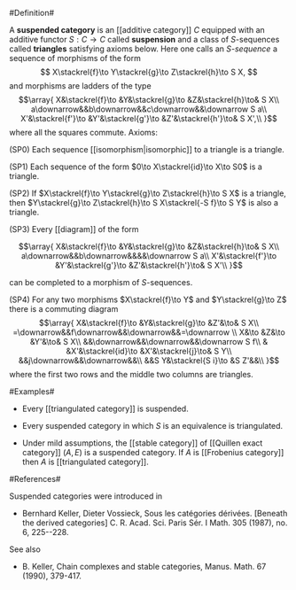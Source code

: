 #Definition#

A **suspended category** is an [[additive category]] $C$ equipped with an additive functor $S:C\to C$ called __suspension__ and a class of $S$-sequences called __triangles__ satisfying axioms below. Here one calls an _$S$-sequence_ a sequence of morphisms of the form
$$
X\stackrel{f}\to Y\stackrel{g}\to Z\stackrel{h}\to S X,
$$
and morphisms are ladders of the type
$$\array{
X&\stackrel{f}\to &Y&\stackrel{g}\to &Z&\stackrel{h}\to& S X\\
a\downarrow&&b\downarrow&&c\downarrow&&\downarrow S a\\
 X'&\stackrel{f'}\to &Y'&\stackrel{g'}\to &Z'&\stackrel{h'}\to& S X',\\
}$$
where all the squares commute. Axioms:

(SP0) Each sequence [[isomorphism|isomorphic]] to a triangle is a triangle.

(SP1) Each sequence of the form $0\to X\stackrel{id}\to X\to S0$ is a triangle.

(SP2) If $X\stackrel{f}\to Y\stackrel{g}\to Z\stackrel{h}\to S X$ is a triangle, then $Y\stackrel{g}\to Z\stackrel{h}\to S X\stackrel{-S f}\to S Y$ is also a triangle.

(SP3) Every [[diagram]] of the form 

$$\array{
X&\stackrel{f}\to &Y&\stackrel{g}\to &Z&\stackrel{h}\to& S X\\
a\downarrow&&b\downarrow&&&&\downarrow S a\\
 X'&\stackrel{f'}\to &Y'&\stackrel{g'}\to &Z'&\stackrel{h'}\to& S X'\\
}$$

can be completed to a morphism of $S$-sequences.

(SP4) For any two morphisms $X\stackrel{f}\to Y$ and
$Y\stackrel{g}\to Z$ there is a commuting diagram
$$\array{
X&\stackrel{f}\to &Y&\stackrel{g}\to &Z'&\to& S X\\
=\downarrow&&f\downarrow&&\downarrow&&=\downarrow \\
 X&\to &Z&\to &Y'&\to& S X\\
&&\downarrow&&\downarrow&&\downarrow S f\\
 & &X'&\stackrel{id}\to &X'&\stackrel{j}\to& S Y\\
&&j\downarrow&&\downarrow&&\\
 &&S Y&\stackrel{S i}\to &S Z'&&\\
}$$
where the first two rows and the middle two columns are triangles. 

#Examples#

* Every [[triangulated category]] is suspended. 

* Every suspended category in which $S$ is an equivalence is triangulated. 

* Under mild assumptions, the [[stable category]] of [[Quillen exact category]] $(A,E)$ is a suspended category. If $A$ is [[Frobenius category]] then $A$ is [[triangulated category]].

#References#

Suspended categories were introduced in

* Bernhard Keller, Dieter Vossieck,
Sous les catégories dérivées. [Beneath the derived categories] C. R. Acad. Sci. Paris Sér. I Math. 305 (1987), no. 6, 225--228. 

See also 

* B. Keller, Chain complexes and stable categories, Manus. Math. 67 (1990), 379-417.